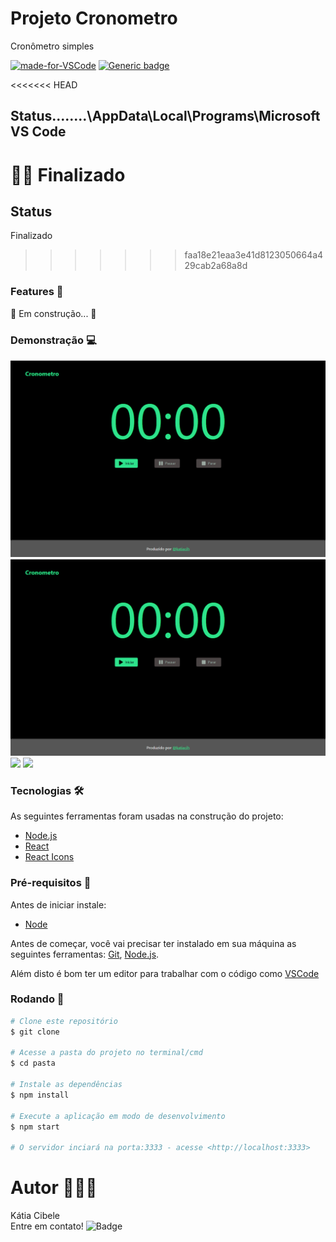 # Projeto Cronometro   

Cronômetro simples

[![made-for-VSCode](https://img.shields.io/badge/Made%20for-VSCode-1f425f.svg)](https://code.visualstudio.com/)
[![Generic badge](https://img.shields.io/badge/Team-React-<COLOR>.svg)](https://shields.io/)

<!--te-->

<<<<<<< HEAD
## Status..\..\..\..\AppData\Local\Programs\Microsoft VS Code
👍🏻 Finalizado
=======
## Status
Finalizado
>>>>>>> faa18e21eaa3e41d8123050664a429cab2a68a8d


###  Features 🏁

🚧  Em construção...  🚧


###  Demonstração 💻

![demonstração](https://github.com/katiacih/cronometro/blob/master/res/ref1.PNG)
![](res/ref1.png)
![](cronometro/res/ref1.png)
![](cronometro/res/demo.gif)

###  Tecnologias 🛠

As seguintes ferramentas foram usadas na construção do projeto:

- [Node.js](https://nodejs.org/en/)
- [React](https://pt-br.reactjs.org/)
- [React Icons](https://react-icons.github.io/react-icons/)


###  Pré-requisitos 🔧

Antes de iniciar instale:

- [Node](https://nodejs.org/en/)

Antes de começar, você vai precisar ter instalado em sua máquina as seguintes ferramentas:
[Git](https://git-scm.com), [Node.js](https://nodejs.org/en/).

Além disto é bom ter um editor para trabalhar com o código como [VSCode](https://code.visualstudio.com/)

###  Rodando 🎲

```bash
# Clone este repositório
$ git clone 

# Acesse a pasta do projeto no terminal/cmd
$ cd pasta

# Instale as dependências
$ npm install

# Execute a aplicação em modo de desenvolvimento
$ npm start

# O servidor inciará na porta:3333 - acesse <http://localhost:3333>
```


#  Autor 👩🏻‍💻

Kátia Cibele  
Entre em contato!
![Badge](https://img.shields.io/badge/katiacih-entre%20em%20contato-green)

